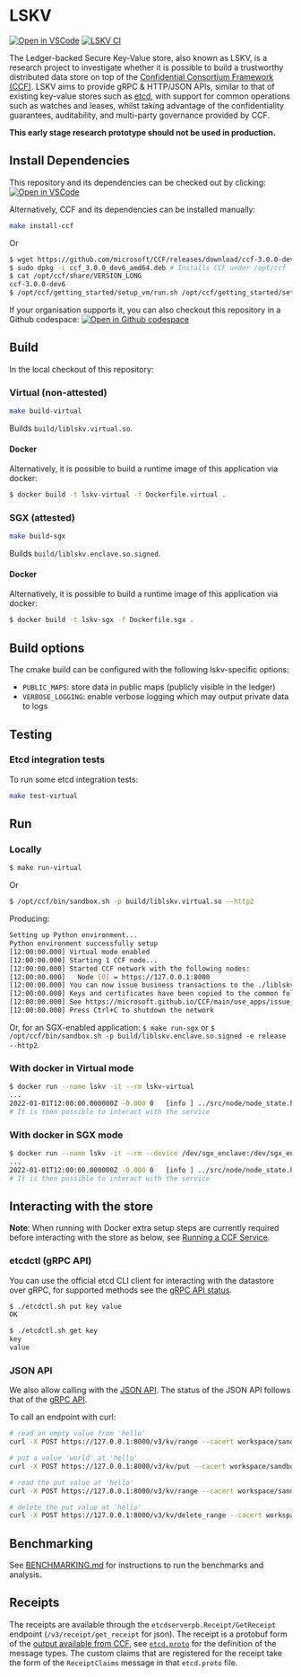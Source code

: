 # LSKV

[![Open in VSCode](https://img.shields.io/static/v1?label=Open+in&message=VSCode&logo=visualstudiocode&color=007ACC&logoColor=007ACC&labelColor=2C2C32)](https://vscode.dev/redirect?url=vscode://ms-vscode-remote.remote-containers/cloneInVolume?url=https://github.com/microsoft/LSKV) [![LSKV CI](https://github.com/microsoft/LSKV/actions/workflows/ci.yml/badge.svg)](https://github.com/microsoft/LSKV/actions/workflows/ci.yml)

The Ledger-backed Secure Key-Value store, also known as LSKV, is a research project to investigate whether it is possible to build a trustworthy distributed data store on top of the [Confidential Consortium Framework (CCF)](https://github.com/microsoft/CCF). LSKV aims to provide gRPC & HTTP/JSON APIs, similar to that of existing key-value stores such as [etcd](https://etcd.io/), with support for common operations such as watches and leases, whilst taking advantage of the confidentiality guarantees, auditability, and multi-party governance provided by CCF.

**This early stage research prototype should not be used in production.**

## Install Dependencies

This repository and its dependencies can be checked out by clicking: [![Open in VSCode](https://img.shields.io/static/v1?label=Open+in&message=VSCode&logo=visualstudiocode&color=007ACC&logoColor=007ACC&labelColor=2C2C32)](https://vscode.dev/redirect?url=vscode://ms-vscode-remote.remote-containers/cloneInVolume?url=https://github.com/microsoft/LSKV)

Alternatively, CCF and its dependencies can be installed manually:

```bash
make install-ccf
```

Or

```bash
$ wget https://github.com/microsoft/CCF/releases/download/ccf-3.0.0-dev6/ccf_3.0.0_dev6_amd64.deb
$ sudo dpkg -i ccf_3.0.0_dev6_amd64.deb # Installs CCF under /opt/ccf
$ cat /opt/ccf/share/VERSION_LONG
ccf-3.0.0-dev6
$ /opt/ccf/getting_started/setup_vm/run.sh /opt/ccf/getting_started/setup_vm/app-dev.yml  # Install dependencies
```

If your organisation supports it, you can also checkout this repository in a Github codespace: [![Open in Github codespace](https://img.shields.io/static/v1?label=Open+in&message=GitHub+codespace&logo=github&color=2F363D&logoColor=white&labelColor=2C2C32)](https://github.com/codespaces/new?hide_repo_select=true&ref=main&repo=534240617&machine=basicLinux32gb&devcontainer_path=.devcontainer.json&location=WestEurope)

## Build

In the local checkout of this repository:

### Virtual (non-attested)

```bash
make build-virtual
```

Builds `build/liblskv.virtual.so`.

#### Docker

Alternatively, it is possible to build a runtime image of this application via docker:

```bash
$ docker build -t lskv-virtual -f Dockerfile.virtual .
```

### SGX (attested)

```bash
make build-sgx
```

Builds `build/liblskv.enclave.so.signed`.

#### Docker

Alternatively, it is possible to build a runtime image of this application via docker:

```bash
$ docker build -t lskv-sgx -f Dockerfile.sgx .
```

## Build options

The cmake build can be configured with the following lskv-specific options:

- `PUBLIC_MAPS`: store data in public maps (publicly visible in the ledger)
- `VERBOSE_LOGGING`: enable verbose logging which may output private data to logs

## Testing

### Etcd integration tests

To run some etcd integration tests:

```sh
make test-virtual
```

## Run

### Locally

```bash
$ make run-virtual
```

Or

```bash
$ /opt/ccf/bin/sandbox.sh -p build/liblskv.virtual.so --http2
```

Producing:

```sh
Setting up Python environment...
Python environment successfully setup
[12:00:00.000] Virtual mode enabled
[12:00:00.000] Starting 1 CCF node...
[12:00:00.000] Started CCF network with the following nodes:
[12:00:00.000]   Node [0] = https://127.0.0.1:8000
[12:00:00.000] You can now issue business transactions to the ./liblskv.virtual.so application
[12:00:00.000] Keys and certificates have been copied to the common folder: .../LSKV/build/workspace/sandbox_common
[12:00:00.000] See https://microsoft.github.io/CCF/main/use_apps/issue_commands.html for more information
[12:00:00.000] Press Ctrl+C to shutdown the network
```

Or, for an SGX-enabled application: `$ make run-sgx` or `$ /opt/ccf/bin/sandbox.sh -p build/liblskv.enclave.so.signed -e release --http2`.

### With docker in Virtual mode

```bash
$ docker run --name lskv -it --rm lskv-virtual
...
2022-01-01T12:00:00.000000Z -0.000 0   [info ] ../src/node/node_state.h:1790        | Network TLS connections now accepted
# It is then possible to interact with the service
```

### With docker in SGX mode

```bash
$ docker run --name lskv -it --rm --device /dev/sgx_enclave:/dev/sgx_enclave --device /dev/sgx_provision:/dev/sgx_provision -v /dev/sgx:/dev/sgx lskv-sgx
...
2022-01-01T12:00:00.000000Z -0.000 0   [info ] ../src/node/node_state.h:1790        | Network TLS connections now accepted
# It is then possible to interact with the service
```

## Interacting with the store

**Note**: When running with Docker extra setup steps are currently required before interacting with the store as below, see [Running a CCF Service](https://microsoft.github.io/CCF/main/operations/start_network.html#opening-a-network-to-users).

### etcdctl (gRPC API)

You can use the official etcd CLI client for interacting with the datastore over gRPC, for supported methods see the [gRPC API status](https://github.com/microsoft/LSKV/issues/35).

```bash
$ ./etcdctl.sh put key value
OK

$ ./etcdctl.sh get key
key
value
```

### JSON API

We also allow calling with the [JSON API](https://etcd.io/docs/v3.5/dev-guide/api_grpc_gateway/).
The status of the JSON API follows that of the [gRPC API](https://github.com/microsoft/LSKV/issues/35).

To call an endpoint with curl:

```sh
# read an empty value from 'hello'
curl -X POST https://127.0.0.1:8000/v3/kv/range --cacert workspace/sandbox_common/service_cert.pem --key workspace/sandbox_common/user0_privk.pem --cert workspace/sandbox_common/user0_cert.pem  -H "content-type: application/json" -i --data-binary '{"key":"aGVsbG8="}'

# put a value 'world' at 'hello'
curl -X POST https://127.0.0.1:8000/v3/kv/put --cacert workspace/sandbox_common/service_cert.pem --key workspace/sandbox_common/user0_privk.pem --cert workspace/sandbox_common/user0_cert.pem  -H "content-type: application/json" -i --data-binary '{"key":"aGVsbG8=","value":"d29ybGQ="}'

# read the put value at 'hello'
curl -X POST https://127.0.0.1:8000/v3/kv/range --cacert workspace/sandbox_common/service_cert.pem --key workspace/sandbox_common/user0_privk.pem --cert workspace/sandbox_common/user0_cert.pem  -H "content-type: application/json" -i --data-binary '{"key":"aGVsbG8="}'

# delete the put value at 'hello'
curl -X POST https://127.0.0.1:8000/v3/kv/delete_range --cacert workspace/sandbox_common/service_cert.pem --key workspace/sandbox_common/user0_privk.pem --cert workspace/sandbox_common/user0_cert.pem  -H "content-type: application/json" -i --data-binary '{"key":"aGVsbG8="}'
```

## Benchmarking

See [BENCHMARKING.md](./BENCHMARKING.md) for instructions to run the benchmarks and analysis.

## Receipts

The receipts are available through the `etcdserverpb.Receipt/GetReceipt` endpoint (`/v3/receipt/get_receipt` for json).
The receipt is a protobuf form of the [output available from CCF](https://microsoft.github.io/CCF/main/use_apps/verify_tx.html#write-receipts), see [`etcd.proto`](./proto/etcd.proto) for the definition of the message types.
The custom claims that are registered for the receipt take the form of the `ReceiptClaims` message in that `etcd.proto` file.
